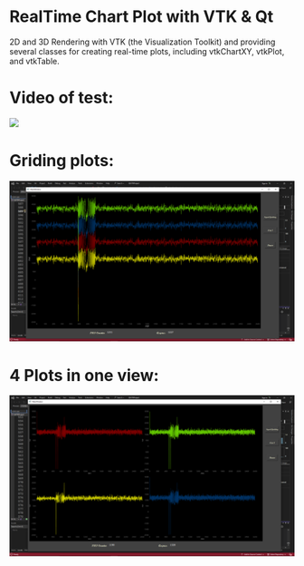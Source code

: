 # RealTime Chart Plot with VTK & Qt
2D and 3D Rendering with VTK (the Visualization Toolkit) and providing several classes for creating real-time plots, including vtkChartXY, vtkPlot, and vtkTable.

# Video of test:
<img src="Test.gif">

# Griding plots:
<img src="1.PNG">

# 4 Plots in one view:
<img src="4.PNG">
